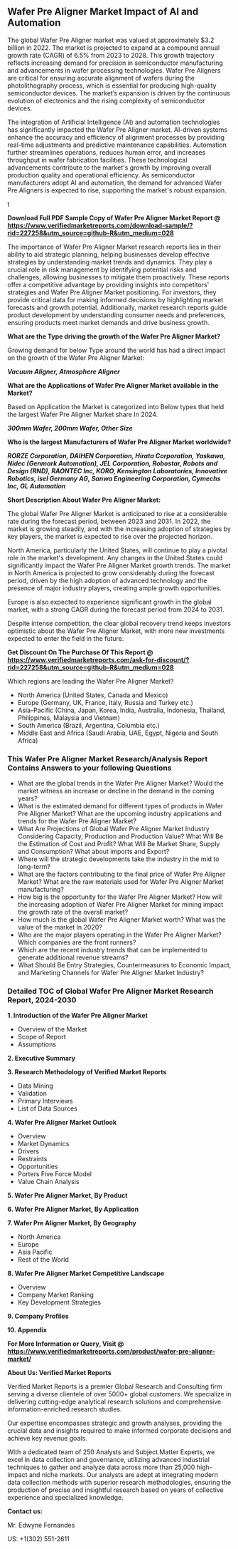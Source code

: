 <h2>Wafer Pre Aligner Market Impact of AI and Automation</h2><p>The global Wafer Pre Aligner market was valued at approximately $3.2 billion in 2022. The market is projected to expand at a compound annual growth rate (CAGR) of 6.5% from 2023 to 2028. This growth trajectory reflects increasing demand for precision in semiconductor manufacturing and advancements in wafer processing technologies. Wafer Pre Aligners are critical for ensuring accurate alignment of wafers during the photolithography process, which is essential for producing high-quality semiconductor devices. The market’s expansion is driven by the continuous evolution of electronics and the rising complexity of semiconductor devices.</p><p>The integration of Artificial Intelligence (AI) and automation technologies has significantly impacted the Wafer Pre Aligner market. AI-driven systems enhance the accuracy and efficiency of alignment processes by providing real-time adjustments and predictive maintenance capabilities. Automation further streamlines operations, reduces human error, and increases throughput in wafer fabrication facilities. These technological advancements contribute to the market's growth by improving overall production quality and operational efficiency. As semiconductor manufacturers adopt AI and automation, the demand for advanced Wafer Pre Aligners is expected to rise, supporting the market's robust expansion.</p>t</p><p id="" class=""><strong>Download Full PDF Sample Copy of Wafer Pre Aligner Market Report @ <a href="https://www.verifiedmarketreports.com/download-sample/?rid=227258&utm_source=github-R&utm_medium=028" target="_blank">https://www.verifiedmarketreports.com/download-sample/?rid=227258&utm_source=github-R&utm_medium=028</a></strong></p><p>The importance of&nbsp;Wafer Pre Aligner Market research reports lies in their ability to aid strategic planning, helping businesses develop effective strategies by understanding market trends and dynamics. They play a crucial role in risk management by identifying potential risks and challenges, allowing businesses to mitigate them proactively. These reports offer a competitive advantage by providing insights into competitors' strategies and Wafer Pre Aligner Market positioning. For investors, they provide critical data for making informed decisions by highlighting market forecasts and growth potential. Additionally, market research reports guide product development by understanding consumer needs and preferences, ensuring products meet market demands and drive business growth.</p><p><strong>What are the&nbsp;Type driving the growth of the Wafer Pre Aligner Market?</strong></p><p id="" class="">Growing demand for below Type around the world has had a direct impact on the growth of the Wafer Pre Aligner Market:</p><em><strong>Vacuum Aligner, Atmosphere Aligner</strong></em></p><strong>What are the&nbsp;Applications&nbsp;of Wafer Pre Aligner Market available in the Market?</strong></p><p id="" class="">Based on Application the Market is categorized into Below types that held the largest Wafer Pre Aligner Market share In 2024.</p><em><strong>300mm Wafer, 200mm Wafer, Other Size</strong></em></p><strong>Who is the largest Manufacturers of Wafer Pre Aligner Market worldwide?</strong></p><p><em><strong>RORZE Corporation, DAIHEN Corporation, Hirata Corporation, Yaskawa, Nidec (Genmark Automation), JEL Corporation, Robostar, Robots and Design (RND), RAONTEC Inc, KORO, Kensington Laboratories, Innovative Robotics, isel Germany AG, Sanwa Engineering Corporation, Cymechs Inc, GL Automation</strong></em></p><p id="" class=""><strong>Short Description About Wafer Pre Aligner Market:</strong></p><p>The global Wafer Pre Aligner Market is anticipated to rise at a considerable rate during the forecast period, between 2023 and 2031. In 2022, the market is growing steadily, and with the increasing adoption of strategies by key players, the market is expected to rise over the projected horizon.</p><p>North America, particularly the United States, will continue to play a pivotal role in the market's development. Any changes in the United States could significantly impact the Wafer Pre Aligner Market growth trends. The market in North America is projected to grow considerably during the forecast period, driven by the high adoption of advanced technology and the presence of major industry players, creating ample growth opportunities.</p><p>Europe is also expected to experience significant growth in the global market, with a strong CAGR during the forecast period from 2024 to 2031.</p><p>Despite intense competition, the clear global recovery trend keeps investors optimistic about the Wafer Pre Aligner Market, with more new investments expected to enter the field in the future.</p><p id="" class=""><strong>Get Discount On The Purchase Of This Report @ <a href="https://www.verifiedmarketreports.com/ask-for-discount/?rid=227258&utm_source=github-R&utm_medium=028" target="_blank">https://www.verifiedmarketreports.com/ask-for-discount/?rid=227258&utm_source=github-R&utm_medium=028</a></strong></p>Which regions are leading the Wafer Pre Aligner Market?</p><ul><li>North America (United States, Canada and Mexico)</li><li>Europe (Germany, UK, France, Italy, Russia and Turkey etc.)</li><li>Asia-Pacific (China, Japan, Korea, India, Australia, Indonesia, Thailand, Philippines, Malaysia and Vietnam)</li><li>South America (Brazil, Argentina, Columbia etc.)</li><li>Middle East and Africa (Saudi Arabia, UAE, Egypt, Nigeria and South Africa)</li></ul><h3 id="" class="">This Wafer Pre Aligner Market Research/Analysis Report Contains Answers to your following Questions</h3><ul><li>What are the global trends in the Wafer Pre Aligner Market? Would the market witness an increase or decline in the demand in the coming years?</li><li>What is the estimated demand for different types of products in Wafer Pre Aligner Market? What are the upcoming industry applications and trends for the Wafer Pre Aligner Market?</li><li>What Are Projections of Global Wafer Pre Aligner Market Industry Considering Capacity, Production and Production Value? What Will Be the Estimation of Cost and Profit? What Will Be Market Share, Supply and Consumption? What about imports and Export?</li><li>Where will the strategic developments take the industry in the mid to long-term?</li><li>What are the factors contributing to the final price of Wafer Pre Aligner Market? What are the raw materials used for Wafer Pre Aligner Market manufacturing?</li><li>How big is the opportunity for the Wafer Pre Aligner Market? How will the increasing adoption of Wafer Pre Aligner Market for mining impact the growth rate of the overall market?</li><li>How much is the global Wafer Pre Aligner Market worth? What was the value of the market In 2020?</li><li>Who are the major players operating in the Wafer Pre Aligner Market? Which companies are the front runners?</li><li>Which are the recent industry trends that can be implemented to generate additional revenue streams?</li><li>What Should Be Entry Strategies, Countermeasures to Economic Impact, and Marketing Channels for Wafer Pre Aligner Market Industry?</li></ul><h3 id="" class="">Detailed TOC of Global Wafer Pre Aligner Market Research Report, 2024-2030</h3><p id="" class=""><strong>1. Introduction of the Wafer Pre Aligner Market</strong></p><ul><li>Overview of the Market</li><li>Scope of Report</li><li>Assumptions</li></ul><p id="" class=""><strong>2. Executive Summary</strong></p><p id="" class=""><strong>3. Research Methodology of Verified Market Reports</strong></p><ul><li>Data Mining</li><li>Validation</li><li>Primary Interviews</li><li>List of Data Sources</li></ul><p id="" class=""><strong>4. Wafer Pre Aligner Market Outlook</strong></p><ul><li>Overview</li><li>Market Dynamics</li><li>Drivers</li><li>Restraints</li><li>Opportunities</li><li>Porters Five Force Model</li><li>Value Chain Analysis</li></ul><p id="" class=""><strong>5. Wafer Pre Aligner Market, By Product</strong></p><p id="" class=""><strong>6. Wafer Pre Aligner Market, By Application</strong></p><p id="" class=""><strong>7. Wafer Pre Aligner Market, By Geography</strong></p><ul><li>North America</li><li>Europe</li><li>Asia Pacific</li><li>Rest of the World</li></ul><p id="" class=""><strong>8. Wafer Pre Aligner Market Competitive Landscape</strong></p><ul><li>Overview</li><li>Company Market Ranking</li><li>Key Development Strategies</li></ul><p id="" class=""><strong>9. Company Profiles</strong></p><p id="" class=""><strong>10. Appendix</strong></p><p id="" class=""><strong>For More Information or Query, Visit @ <a href="https://www.verifiedmarketreports.com/product/wafer-pre-aligner-market/" target="_blank">https://www.verifiedmarketreports.com/product/wafer-pre-aligner-market/</a></strong></p><p id="" class=""><strong>About Us: Verified Market Reports</strong></p><p id="" class="">Verified Market Reports is a premier Global Research and Consulting firm serving a diverse clientele of over 5000+ global customers. We specialize in delivering cutting-edge analytical research solutions and comprehensive information-enriched research studies.</p><p id="" class="">Our expertise encompasses strategic and growth analyses, providing the crucial data and insights required to make informed corporate decisions and achieve key revenue goals.</p><p id="" class="">With a dedicated team of 250 Analysts and Subject Matter Experts, we excel in data collection and governance, utilizing advanced industrial techniques to gather and analyze data across more than 25,000 high-impact and niche markets. Our analysts are adept at integrating modern data collection methods with superior research methodologies, ensuring the production of precise and insightful research based on years of collective experience and specialized knowledge.</p><p id="" class=""><strong>Contact us:</strong></p><p id="" class="">Mr. Edwyne Fernandes</p><p id="" class="">US: +1(302) 551-2611</p>